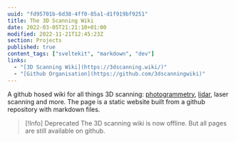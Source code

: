 ```yaml
---
uuid: "fd95701b-6d38-4ff0-85a1-d1f919bf9251"
title: The 3D Scanning Wiki
date: 2022-03-05T21:21:10+01:00
modified: 2022-11-21T12:45:23Z
section: Projects
published: true
content_tags: ["sveltekit", "markdown", "dev"]
links:
  - "[3D Scanning Wiki](https://3dscanning.wiki/)"
  - "[Github Organisation](https://github.com/3dscanningwiki)"
---
```


A github hosed wiki for all things 3D scanning: [photogrammetry](https://3dscanning.wiki/Photogrammetry), [lidar](https://3dscanning.wiki/Lidar), laser scanning and more. The page is a static website built from a github repository with markdown files.

> [!Info] Deprecated
> The 3D scanning wiki is now offline. But all pages are still available on github.
